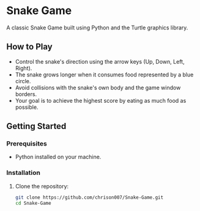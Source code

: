 # Snake Game

A classic Snake Game built using Python and the Turtle graphics library.

## How to Play

- Control the snake's direction using the arrow keys (Up, Down, Left, Right).
- The snake grows longer when it consumes food represented by a blue circle.
- Avoid collisions with the snake's own body and the game window borders.
- Your goal is to achieve the highest score by eating as much food as possible.

## Getting Started

### Prerequisites

- Python installed on your machine.

### Installation

1. Clone the repository:

   ```bash
   git clone https://github.com/chrison007/Snake-Game.git
   cd Snake-Game
